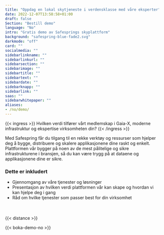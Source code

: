 ```yaml
---
title: "Oppdag en lokal skytjeneste i verdensklasse med våre eksperter"
date: 2022-12-07T13:58:58+01:00
draft: false
Section: "Bestill demo"
language: "No"
intro: "Gratis demo av Safesprings skyplattform"
background: "safespring-blue-fade2.svg"
darkmode: "off"
card: ""
socialmedia: ""
sidebarlinkname: ""
sidebarlinkurl: ""
sidebarsection: ""
sidebarimage: ""
sidebartitle: ""
sidebartext: ""
sidebardate: ""
sidebarknapp: ""
sidebarlink: ""
saas: ""
sidebarwhitepaper: ""
aliases:
- /no/demo/
---
```


{{< ingress >}}
Hvilken verdi tilfører vårt medlemskap i Gaia-X, moderne infrastruktur og ekspertise virksomheten din?
{{< /ingress >}}

Med Safespring får du tilgang til en rekke verktøy og ressurser som hjelper deg å bygge, distribuere og skalere applikasjonene dine raskt og enkelt. Plattformen vår bygger på noen av de mest pålitelige og sikre infrastrukturene i bransjen, så du kan være trygg på at dataene og applikasjonene dine er sikre.

### Dette er inkludert

- Gjennomgang av våre tjenester og løsninger
- Presentasjon av hvilken verdi plattformen vår kan skape og hvordan vi kan hjelpe deg i gang
- Råd om hvilke tjenester som passer best for din virksomhet

<div style="margin-bottom:50px;"></div>

{{< distance >}}

{{< boka-demo-no >}}
